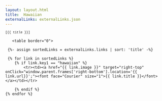 ```yaml
---
layout: layout.html
title:  Hawaiian
externalLinks: externalLinks.json
---
```


<font face="Courier" size="1">[{{ title }}]</font>





       <table border="0">

     {%- assign sortedLinks = externalLinks.links | sort: 'title' -%}

     {% for link in sortedLinks %}
        {% if link.key1 == "hawaiian" %}
            <tr><td><a href="{{ link.image }}" target="right-top" onClick="window.parent.frames['right-bottom'].location='{{ link.url}}';"><font face="Courier" size="1">{{ link.title }}</font></a></td></tr>

        {% endif %} 
    {% endfor %}

</table>